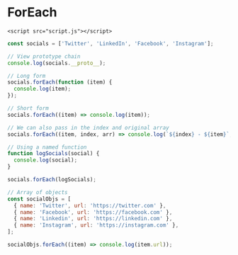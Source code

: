 <!DOCTYPE html>
<html lang="en">
  <head>
    <meta charset="UTF-8" />
    <meta http-equiv="X-UA-Compatible" content="IE=edge" />
    <meta name="viewport" content="width=device-width, initial-scale=1.0" />
    <title>ForEach</title>
  </head>
  <body>
    <h1>ForEach</h1>

    <script src="script.js"></script>
  </body>
</html>

```js
const socials = ['Twitter', 'LinkedIn', 'Facebook', 'Instagram'];

// View prototype chain
console.log(socials.__proto__);

// Long form
socials.forEach(function (item) {
  console.log(item);
});

// Short form
socials.forEach((item) => console.log(item));

// We can also pass in the index and original array
socials.forEach((item, index, arr) => console.log(`${index} - ${item}`, arr));

// Using a named function
function logSocials(social) {
  console.log(social);
}

socials.forEach(logSocials);

// Array of objects
const socialObjs = [
  { name: 'Twitter', url: 'https://twitter.com' },
  { name: 'Facebook', url: 'https://facebook.com' },
  { name: 'Linkedin', url: 'https://linkedin.com' },
  { name: 'Instagram', url: 'https://instagram.com' },
];

socialObjs.forEach((item) => console.log(item.url));
